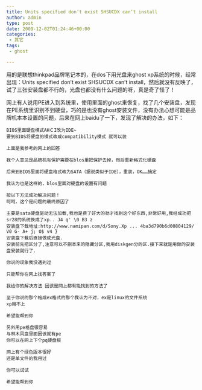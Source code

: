 ```yaml
---
title: Units specified don’t exist SHSUCDX can’t install
author: admin
type: post
date: 2009-12-02T01:24:46+00:00
categories:
 - 其它
tags:
 - ghost

---
```

用的是联想thinkpad品牌笔记本的，在dos下用光盘来ghost xp系统的时候，经常出现：Units specified don’t exist SHSUCDX can’t install，然后就没有反映了，试了三张安装盘都不行的，光盘也都没有什么问题的呀，真是奇了怪了！

网上有人说用PE进入到系统里，使用里面的ghost来恢复，找了几个安装盘，发现在PE系统里识别不到硬盘，巧的是也没有ghost安装文件，没有办法心想可能是品牌机本本设置的问题，后来在网上baidu了一下，发现了解决的办法，如下：

```
BIOS里面硬盘模式AHＣI改为IDE~
要到BIOS将硬盘的模式改成compatibility模式 就可以装

上面是我参考的网上的回答

我个人意见是品牌机有保护需要在blos里把保护去掉，然后重新格式化硬盘

后来到BIOS里面将硬盘格式改为SATA（据说类似于IDE），重装，OK……搞定

我认为也是这样的，blos里面对硬盘的设置有问题

按以下方法成功解决问题！
呵呵，这个是问题的最终原因了

主要是sata硬盘驱动无法加载,我也是费了好大的劲才找到这个好东西,非常好用,我经成功把sr28的系统换成了xp.. J4 q' \0 B3 z
安装盘下载地址:http://www.namipan.com/d/Sony.Xp ... 4ba3d790b6d00804129/ V0 G- A+ j; O$ v4 }
安装盘下载后直接做成光盘.
安装前先把区分了,注意可以不删本来的隐藏分区,我用diskgen分的区.接下来就是用做的安装盘安装就行了.

你说的现象我没遇到过

只能帮你在网上找答案了

我给你的解决方法 因该是网上都有能找到的方法了

至于你说的那个格成ex格式的那个我认为不对，ex是linux的文件系统
xp用不上

希望能帮到你

另外用pe格盘很容易
与林木风盘里面因该就有pe
你可以在网上下个pq硬盘板

网上有个绿色版本很好
还是单文件的我用过

你可以试试

希望能帮到你
```